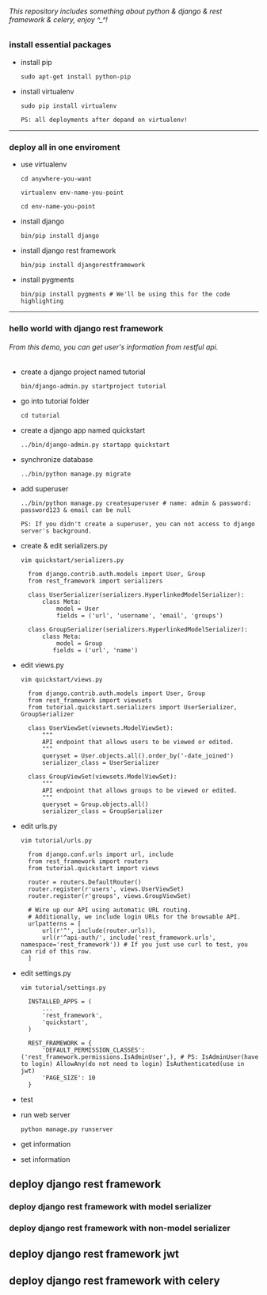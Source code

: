 ###### This repository includes something about python & django & rest framework & celery, enjoy ^_^!<p>

### install essential packages<p>
- install pip<p>
`sudo apt-get install python-pip`<p>
- install virtualenv<p>
`sudo pip install virtualenv`<p>
`PS: all deployments after depand on virtualenv!`<p>

***

### deploy all in one enviroment<p>
- use virtualenv<p>
`cd anywhere-you-want`<p>
`virtualenv env-name-you-point`<p>
`cd env-name-you-point`<p>
- install django<p>
`bin/pip install django`<p>
- install django rest framework<p>
`bin/pip install djangorestframework`<p>
- install pygments<p>
`bin/pip install pygments # We'll be using this for the code highlighting`<p>

***

### hello world with django rest framework<p>
###### From this demo, you can get user's information from restful api.<p>
- create a django project named tutorial<p>
`bin/django-admin.py startproject tutorial`<p>
- go into tutorial folder<p>
`cd tutorial`<p>
- create a django app named quickstart<p>
`../bin/django-admin.py startapp quickstart`<p>
- synchronize database<p>
`../bin/python manage.py migrate`<p>
- add superuser<p>
`../bin/python manage.py createsuperuser # name: admin & password: password123 & email can be null`<p>
`PS: If you didn't create a superuser, you can not access to django server's background.`<p>
- create & edit serializers.py<p>
`vim quickstart/serializers.py`<p>

        from django.contrib.auth.models import User, Group
        from rest_framework import serializers
        
        class UserSerializer(serializers.HyperlinkedModelSerializer):
            class Meta:
                model = User
                fields = ('url', 'username', 'email', 'groups')
        
        class GroupSerializer(serializers.HyperlinkedModelSerializer):
            class Meta:
                model = Group
               fields = ('url', 'name')

- edit views.py<p>
`vim quickstart/views.py`<p>

        from django.contrib.auth.models import User, Group
        from rest_framework import viewsets
        from tutorial.quickstart.serializers import UserSerializer, GroupSerializer

        class UserViewSet(viewsets.ModelViewSet):
            """
            API endpoint that allows users to be viewed or edited.
            """
            queryset = User.objects.all().order_by('-date_joined')
            serializer_class = UserSerializer
        
        class GroupViewSet(viewsets.ModelViewSet):
            """
            API endpoint that allows groups to be viewed or edited.
            """
            queryset = Group.objects.all()
            serializer_class = GroupSerializer

- edit urls.py<p>
`vim tutorial/urls.py`<p>

        from django.conf.urls import url, include
        from rest_framework import routers
        from tutorial.quickstart import views
        
        router = routers.DefaultRouter()
        router.register(r'users', views.UserViewSet)
        router.register(r'groups', views.GroupViewSet)
        
        # Wire up our API using automatic URL routing.
        # Additionally, we include login URLs for the browsable API.
        urlpatterns = [
            url(r'^', include(router.urls)),
            url(r'^api-auth/', include('rest_framework.urls', namespace='rest_framework')) # If you just use curl to test, you can rid of this row.
        ]

- edit settings.py<p>
`vim tutorial/settings.py`<p>

        INSTALLED_APPS = (
            ...
            'rest_framework',
            'quickstart',
        )
        
        REST_FRAMEWORK = {
            'DEFAULT_PERMISSION_CLASSES': ('rest_framework.permissions.IsAdminUser',), # PS: IsAdminUser(have to login) AllowAny(do not need to login) IsAuthenticated(use in jwt)
            'PAGE_SIZE': 10
        }

- test<p>
 + run web server<p>
 `python manage.py runserver`
 + get information<p>
 + set information<p>

## deploy django rest framework
### deploy django rest framework with model serializer
### deploy django rest framework with non-model serializer
## deploy django rest framework jwt
## deploy django rest framework with celery

